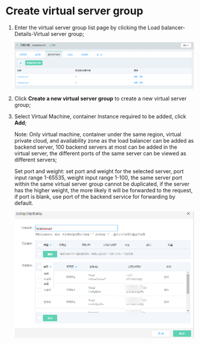 # Create virtual server group

1. Enter the virtual server group list page by clicking the Load balancer-Details-Virtual server group;

	![虚拟服务器组列表页](../../../../image/Networking/ALB/ALB-034.png)

1. Click **Create a new virtual server group** to create a new virtual server group;

1. Select Virtual Machine, container Instance required to be added, click **Add**;

	Note: Only virtual machine, container under the same region, virtual private cloud, and availability zone as the load balancer can be added as backend server, 100 backend servers at most can be added in the virtual server, the different ports of the same server can be viewed as different servers;

	Set port and weight: set port and weight for the selected server, port input range 1-65535, weight input range 1-100, the same server port within the same virtual server group cannot be duplicated, if the server has the higher weight, the more likely it will be forwarded to the request, if port is blank, use port of the backend service for forwarding by default.	

	![设置端口和权重](../../../../image/Networking/ALB/ALB-035.png)

